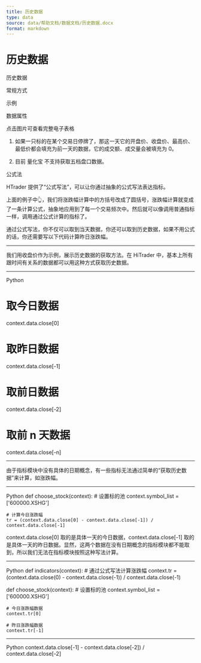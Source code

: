 ```yaml
---
title: 历史数据
type: data
source: data/帮助文档/数据文档/历史数据.docx
format: markdown
---
```


# 历史数据

历史数据

常规方式

示例

数据属性

点击图片可查看完整电子表格

1. 如果一只标的在某个交易日停牌了，那这一天它的开盘价、收盘价、最高价、最低价都会填充为前一天的数据，它的成交额、成交量会被填充为 0。

2. 目前 量化宝 不支持获取五档盘口数据。

公式法

HTrader 提供了“公式写法”，可以让你通过抽象的公式写法表达指标。

上面的例子中👆，我们将涨跌幅计算中的方括号改成了圆括号，涨跌幅计算就变成了一条计算公式，抽象地应用到了每一个交易频次中。然后就可以像调用普通指标一样，调用通过公式计算的指标了。

通过公式写法，你不仅可以取到当天数据，你还可以取到历史数据，如果不用公式的话，你还需要写以下代码计算昨日涨跌幅。




---

我们用收盘价作为示例，展示历史数据的获取方法。在 HiTrader 中，基本上所有跟时间有关系的数据都可以用这种方式获取历史数据。







---

Python
# 取今日数据
context.data.close[0]

# 取昨日数据
context.data.close[-1]

# 取前日数据
context.data.close[-2]

# 取前 n 天数据
context.data.close[-n]







---

由于指标模块中没有具体的日期概念，有一些指标无法通过简单的“获取历史数据”来计算，如涨跌幅。







---

Python
def choose_stock(context):
    # 设置标的池
    context.symbol_list = ['600000.XSHG']
    
    # 计算今日涨跌幅
    tr = (context.data.close[0] - context.data.close[-1]) / context.data.close[-1]

context.data.close[0] 取的是具体一天的今日数据，context.data.close[-1] 取的是具体一天的昨日数据。显然，这两个数据在没有日期概念的指标模块都不能取到，所以我们无法在指标模块按照这种写法计算。







---

Python
def indicators(context):
    # 通过公式写法计算涨跌幅
    context.tr = (context.data.close(0) - context.data.close(-1)) / context.data.close(-1)

def choose_stock(context):
    # 设置标的池
    context.symbol_list = ['600000.XSHG']
    
    # 今日涨跌幅数据
    context.tr[0]
    
    # 昨日涨跌幅数据
    context.tr[-1]







---

Python
context.data.close[-1] - context.data.close[-2]) / context.data.close[-2]


